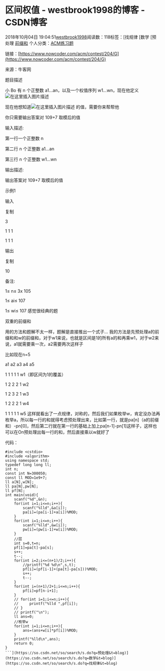 # 区间权值 - westbrook1998的博客 - CSDN博客





2018年10月04日 19:04:51[westbrook1998](https://me.csdn.net/westbrook1998)阅读数：118标签：[找规律																[数学																[预处理																[前缀和](https://so.csdn.net/so/search/s.do?q=前缀和&t=blog)
个人分类：[ACM练习题](https://blog.csdn.net/westbrook1998/article/category/7652684)





> 
链接：[https://www.nowcoder.com/acm/contest/204/G](https://www.nowcoder.com/acm/contest/204/G)

来源：牛客网

题目描述

小 Bo 有 n 个正整数 a1…an，以及一个权值序列 w1…wn，现在他定义 ![在这里插入图片描述](https://uploadfiles.nowcoder.com/files/20181003/305537_1538564810328_equation?tex=f%28l,r%29=%28%5Csum_%7Bi=l%7D%5E%7Br%7Da_i%29%5Ctimes%20w_%7Br-l%2b1%7D)

现在他想知道![在这里插入图片描述](https://uploadfiles.nowcoder.com/files/20181003/305537_1538564810309_equation?tex=%5Csum_%7Bl=1%7D%5E%7Bn%7D%5Csum_%7Br=l%7D%5E%7Bn%7Df%28l,r%29)  的值，需要你来帮帮他

你只需要输出答案对 109+7 取模后的值

输入描述:

第一行一个正整数 n

第二行 n 个正整数 a1…an

第三行 n 个正整数 w1…wn

输出描述:

输出答案对 109+7 取模后的值

示例1

输入

复制

3

1 1 1

1 1 1

输出

复制

10

备注:

1≤ n≤ 3x 105

1≤ ai≤ 107

1≤ wi≤ 107
感觉很经典的题

双重的前缀和

用的方法和题解不太一样，题解是直接推出一个式子…
我的方法是先预处理a的前缀和和w的前缀和，对于w1来说，也就是区间是1的所有a的和再乘w1，对于w2来说，a1就需要乘一次，a2需要两次这样子

比如现在n=5

a1 a2 a3 a4 a5

1   1   1   1   1     w1（即区间为1的覆盖）

1   2   2   2   1     w2

1   2   3   2   1     w3

1   2   2   2   1     w4

1   1   1   1   1     w5
这样就看出了一点规律，对称的，然后我们如果枚举w，肯定没办法再枚举a，所以每一行的和就得考虑预处理出来，比如第一行，就是pa[n]（a的前缀和）-pn[0]，然后第二行就在第一行的基础上加上pa[n-1]-pn[1]这样子，这样也可以在On预处理出每一行的和，然后直接乘以w就好了

代码：

```
#include <cstdio>
#include <algorithm>
using namespace std;
typedef long long ll;
int n;
const int N=300050;
const ll MOD=1e9+7;
ll a[N],w[N];
ll pa[N],pw[N];
ll pf[N];
int main(void){
    scanf("%d",&n);
    for(int i=1;i<=n;i++){
        scanf("%lld",&a[i]);
        pa[i]=(pa[i-1]+a[i])%MOD;
    }
    for(int i=1;i<=n;i++){
        scanf("%lld",&w[i]);
        pw[i]=(pw[i-1]+w[i])%MOD;
    }
    //层
    int s=0,t=n;
    pf[1]=pa[t]-pa[s];
    s++;
    t--;
    for(int i=2;i<=(n+1)/2;i++){
        //printf("%d %d\n",s,t);
        pf[i]=(pf[i-1]+(pa[t]-pa[s]))%MOD;
        s++;
        t--;
    }
    for(int i=(n+1)/2+1;i<=n;i++){
        pf[i]=pf[n-i+1];
    }
    // for(int i=1;i<=n;i++){
    //     printf("%lld ",pf[i]);
    // }
    // printf("\n");
    ll ans=0;
    //枚举w
    for(int i=1;i<=n;i++){
        ans=(ans+w[i]*pf[i])%MOD;
    }
    printf("%lld\n",ans);
    return 0;
}
```](https://so.csdn.net/so/search/s.do?q=预处理&t=blog)](https://so.csdn.net/so/search/s.do?q=数学&t=blog)](https://so.csdn.net/so/search/s.do?q=找规律&t=blog)




